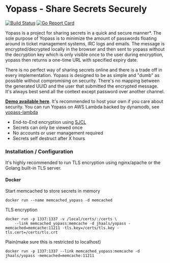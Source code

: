 # Yopass - Share Secrets Securely

[![Build Status](https://travis-ci.org/jhaals/yopass.svg)](https://travis-ci.org/jhaals/yopass)
[![Go Report Card](https://goreportcard.com/badge/github.com/jhaals/yopass)](https://goreportcard.com/report/github.com/jhaals/yopass)

Yopass is a project for sharing secrets in a quick and secure manner*.
The sole purpose of Yopass is to minimize the amount of passwords floating around in ticket management systems, IRC logs and emails. The message is encrypted/decrypted locally in the browser and then sent to yopass without the decryption key which is only visible once to the user during encryption, yopass then returns a one-time URL with specified expiry date.

There is no perfect way of sharing secrets online and there is a trade off in every implementation. Yopass is designed to be as simple and "dumb" as possible without compromising on security. There's no mapping between the generated UUID and the user that submitted the encrypted message. It's always best send all the context except password over another channel.

__[Demo available here](https://yopass.se)__. It's recommended to host your own if you care about security. You can run Yopass on AWS Lambda backed by dynamodb, see [yopass-lambda](https://github.com/yopass/yopass-lambda)

* End-to-End encryption using [SJCL](https://bitwiseshiftleft.github.io/sjcl/)
* Secrets can only be viewed once
* No accounts or user management required
* Secrets self destruct after X hours

### Installation / Configuration

It's highly recommended to run TLS encryption using nginx/apache or the Golang built-in TLS server.

#### Docker

Start memcached to store secrets in memory

    docker run --name memcached_yopass -d memcached

TLS encryption

    docker run -p 1337:1337 -v /local/certs/:/certs \
        --link memcached_yopass:memcache -d jhaals/yopass -memcached=memcache:11211 -tls.key=/certs/tls.key -tls.cert=/certs/tls.crt

Plain(make sure this is restricted to localhost)

    docker run -p 1337:1337 --link memcached_yopass:memcache -d jhaals/yopass -memcached=memcache:11211